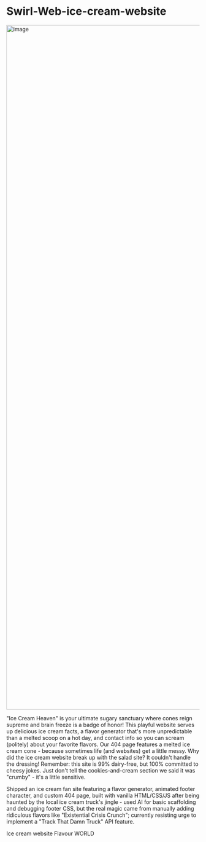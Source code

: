 # Swirl-Web-ice-cream-website



<img width="1672" height="1782" alt="image" src="https://github.com/user-attachments/assets/c4b313f0-7be2-4b99-b639-5cf52f0db5d6" />

"Ice Cream Heaven" is your ultimate sugary sanctuary where cones reign supreme and brain freeze is a badge of honor! This playful website serves up delicious ice cream facts, a flavor generator that's more unpredictable than a melted scoop on a hot day, and contact info so you can scream (politely) about your favorite flavors. Our 404 page features a melted ice cream cone - because sometimes life (and websites) get a little messy. Why did the ice cream website break up with the salad site? It couldn't handle the dressing! Remember: this site is 99% dairy-free, but 100% committed to cheesy jokes. Just don't tell the cookies-and-cream section we said it was "crumby" - it's a little sensitive.


Shipped an ice cream fan site featuring a flavor generator, animated footer character, and custom 404 page, built with vanilla HTML/CSS/JS after being haunted by the local ice cream truck's jingle - used AI for basic scaffolding and debugging footer CSS, but the real magic came from manually adding ridiculous flavors like "Existential Crisis Crunch"; currently resisting urge to implement a "Track That Damn Truck" API feature.



Ice cream website Flavour WORLD
